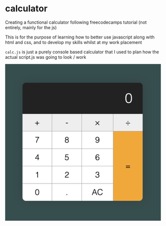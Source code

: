 # calculator
 Creating a functional calculator following freecodecamps tutorial (not entirely, mainly for the js)

 This is for the purpose of learning how to better use javascript along with html and css, and to develop my skills
 whilst at my work placement 

 `calc.js` is just a purely console based calculator that I used to plan how the actual script.js was going to look / work

![image_of_my_calculator](images/calculator.png)

